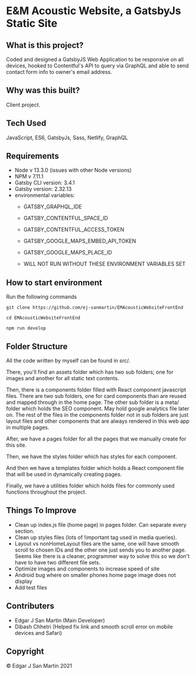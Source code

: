 # E&M Acoustic Website, a GatsbyJs Static Site


## What is this project?

Coded and designed a GatsbyJS Web Application to be responsive on all devices, hooked to Contentful's API to query via GraphQL and able to send contact form info to owner's email address.


## Why was this built?

Client project.


## Tech Used

JavaScript, ES6, GatsbyJs, Sass, Netlify, GraphQL

## Requirements

- Node v 13.3.0 (issues with other Node versions)
- NPM v 7.11.1
- Gatsby CLI version: 3.4.1
- Gatsby version: 2.32.13
- environmental variables:
    - GATSBY_GRAPHQL_IDE
    - GATSBY_CONTENTFUL_SPACE_ID
    - GATSBY_CONTENTFUL_ACCESS_TOKEN
    - GATSBY_GOOGLE_MAPS_EMBED_API_TOKEN
    - GATSBY_GOOGLE_MAPS_PLACE_ID 
    
    - WILL NOT RUN WITHOUT THESE ENVIRONMENT VARIABLES SET


## How to start environment

Run the following commands

`git clone https://github.com/ej-sanmartin/EMAcousticWebsiteFrontEnd`

`cd EMAcousticWebsiteFrontEnd`

`npm run develop`


## Folder Structure

All the code written by myself can be found in src/.

There, you'll find an assets folder which has two sub folders; one for images and another for all static text contents.

Then, there is a components folder filled with React component javascript files. There are two sub folders, one for card components than are reused and mapped through in the home page. The other sub folder is a meta/ folder which holds the SEO component. May hold google analytics file later on. The rest of the files in the components folder not in sub folders are just layout files and other components that are always rendered in this web app in multiple pages.

After, we have a pages folder for all the pages that we manually create for this site.

Then, we have the styles folder which has styles for each component.

And then we have a templates folder which holds a React component file that will be used in dynamically creating pages.

Finally, we have a utilities folder which holds files for commonly used functions throughout the project.


## Things To Improve

- Clean up index.js file (home page) in pages folder. Can separate every section.
- Clean up styles files (lots of !important tag used in media queries).
- Layout vs nonHomeLayout files are the same, one will have smooth scroll to chosen IDs and the other one just sends you to another page. Seems like there is a cleaner, programmer way to solve this so we don't have to have two different file sets.
- Optimize images and components to increase speed of site
- Android bug where on smaller phones home page image does not display
- Add test files


## Contributers

- Edgar J San Martin (Main Developer)
- Dibash Chhetri (Helped fix link and smooth scroll error on mobile devices and Safari)


## Copyright

© Edgar J San Martin 2021
